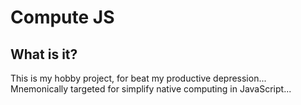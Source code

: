 # Compute JS

## What is it?

This is my hobby project, for beat my productive depression... Mnemonically targeted for simplify native computing in JavaScript... 


